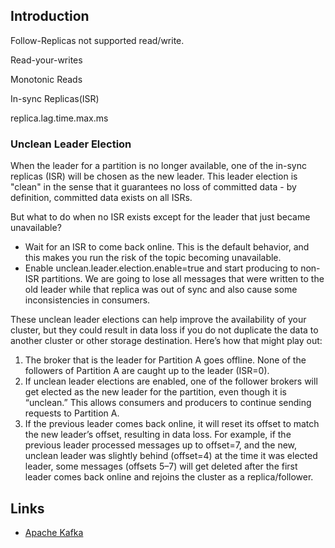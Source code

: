 ## Introduction

Follow-Replicas not supported read/write.


Read-your-writes

Monotonic Reads

In-sync Replicas(ISR)

replica.lag.time.max.ms



### Unclean Leader Election


When the leader for a partition is no longer available, one of the in-sync replicas (ISR) will be chosen as the new leader. 
This leader election is "clean" in the sense that it guarantees no loss of committed data - by definition, committed data exists on all ISRs.

But what to do when no ISR exists except for the leader that just became unavailable?

- Wait for an ISR to come back online. 
  This is the default behavior, and this makes you run the risk of the topic becoming unavailable.
- Enable unclean.leader.election.enable=true and start producing to non-ISR partitions.
  We are going to lose all messages that were written to the old leader while that replica was out of sync and also cause some inconsistencies in consumers.

These unclean leader elections can help improve the availability of your cluster, 
but they could result in data loss if you do not duplicate the data to another cluster or other storage destination.
Here’s how that might play out:

1. The broker that is the leader for Partition A goes offline. 
   None of the followers of Partition A are caught up to the leader (ISR=0).
2. If unclean leader elections are enabled, one of the follower brokers will get elected as the new leader for the partition,
   even though it is “unclean.” This allows consumers and producers to continue sending requests to Partition A.
3. If the previous leader comes back online, it will reset its offset to match the new leader’s offset, resulting in data loss. 
   For example, if the previous leader processed messages up to offset=7, and the new, 
   unclean leader was slightly behind (offset=4) at the time it was elected leader, 
   some messages (offsets 5–7) will get deleted after the first leader comes back online and rejoins the cluster as a replica/follower.



## Links

- [Apache Kafka](/docs/CS/MQ/Kafka/Kafka.md)